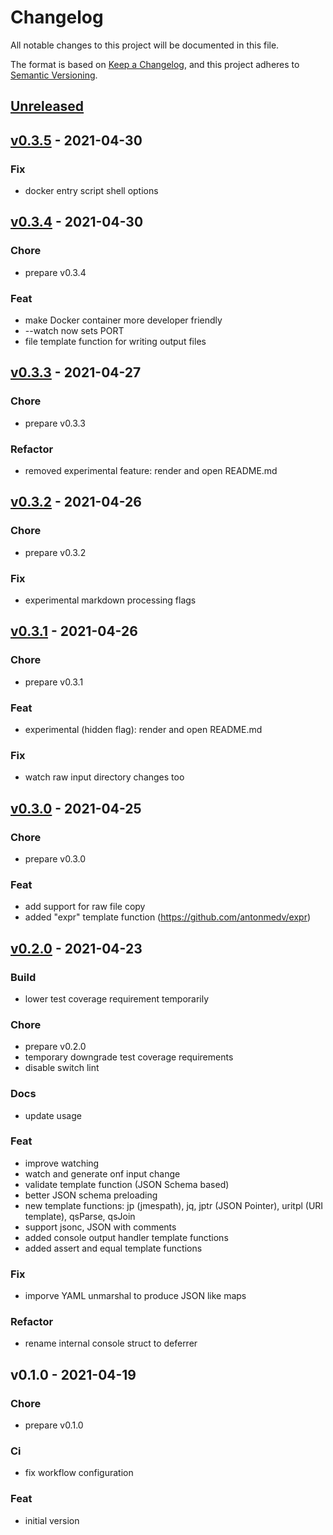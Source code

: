 # Changelog

All notable changes to this project will be documented in this file.

The format is based on [Keep a Changelog](https://keepachangelog.com/en/1.0.0/),
and this project adheres to [Semantic Versioning](https://semver.org/spec/v2.0.0.html).

<a name="unreleased"></a>
## [Unreleased]


<a name="v0.3.5"></a>
## [v0.3.5] - 2021-04-30
### Fix
- docker entry script shell options


<a name="v0.3.4"></a>
## [v0.3.4] - 2021-04-30
### Chore
- prepare v0.3.4

### Feat
- make Docker container more developer friendly
- --watch now sets PORT
- file template function for writing output files


<a name="v0.3.3"></a>
## [v0.3.3] - 2021-04-27
### Chore
- prepare v0.3.3

### Refactor
- removed experimental feature: render and open README.md


<a name="v0.3.2"></a>
## [v0.3.2] - 2021-04-26
### Chore
- prepare v0.3.2

### Fix
- experimental markdown processing flags


<a name="v0.3.1"></a>
## [v0.3.1] - 2021-04-26
### Chore
- prepare v0.3.1

### Feat
- experimental (hidden flag): render and open README.md

### Fix
- watch raw input directory changes too


<a name="v0.3.0"></a>
## [v0.3.0] - 2021-04-25
### Chore
- prepare v0.3.0

### Feat
- add support for raw file copy
- added "expr" template function (https://github.com/antonmedv/expr)


<a name="v0.2.0"></a>
## [v0.2.0] - 2021-04-23
### Build
- lower test coverage requirement temporarily

### Chore
- prepare v0.2.0
- temporary downgrade test coverage requirements
- disable switch lint

### Docs
- update usage

### Feat
- improve watching
- watch and generate onf input change
- validate template function (JSON Schema based)
- better JSON schema preloading
- new template functions: jp (jmespath), jq, jptr (JSON Pointer), uritpl (URI template), qsParse, qsJoin
- support jsonc, JSON with comments
- added console output handler template functions
- added assert and equal template functions

### Fix
- imporve YAML unmarshal to produce JSON like maps

### Refactor
- rename internal console struct to deferrer


<a name="v0.1.0"></a>
## v0.1.0 - 2021-04-19
### Chore
- prepare v0.1.0

### Ci
- fix workflow configuration

### Feat
- initial version


[Unreleased]: https://github.com/szkiba/configen/compare/v0.3.5...HEAD
[v0.3.5]: https://github.com/szkiba/configen/compare/v0.3.4...v0.3.5
[v0.3.4]: https://github.com/szkiba/configen/compare/v0.3.3...v0.3.4
[v0.3.3]: https://github.com/szkiba/configen/compare/v0.3.2...v0.3.3
[v0.3.2]: https://github.com/szkiba/configen/compare/v0.3.1...v0.3.2
[v0.3.1]: https://github.com/szkiba/configen/compare/v0.3.0...v0.3.1
[v0.3.0]: https://github.com/szkiba/configen/compare/v0.2.0...v0.3.0
[v0.2.0]: https://github.com/szkiba/configen/compare/v0.1.0...v0.2.0
